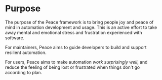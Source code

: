 # Purpose <!-- why create the framework -->

The purpose of the Peace framework is to bring people joy and peace of mind in automation development and usage. This is an active effort to take away mental and emotional stress and frustration experienced with software.

For maintainers, Peace aims to guide developers to build and support resilient automation.

For users, Peace aims to make automation *work surprisingly well*, and reduce the feeling of being lost or frustrated when things don't go according to plan.
